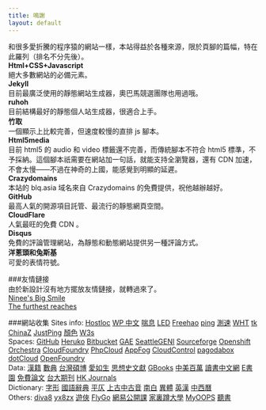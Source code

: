 ```yaml
---
title: 鳴謝
layout: default
---
```

和很多愛折騰的程序猿的網站一樣，本站得益於各種來源，限於頁腳的篇幅，特在此羅列（排名不分先後）。  
**Html+CSS+Javascript**  
絕大多數網站的必備元素。  
**Jekyll**  
目前最廣泛使用的靜態網站生成器，奧巴馬競選團隊也用過哦。  
**ruhoh**  
目前結構最好的靜態個人站生成器，很適合上手。  
**竹取**  
一個顯示上比較完善，但速度較慢的直排 js 腳本。  
**Html5media**  
目前 html5 的 audio 和 video 標籤還不完善，而傳統腳本不符合 html5 標準，不予採納。這個腳本祇需要在網站加一句話，就能支持全瀏覽器，還有 CDN 加速，不會太慢——不過在神奇的上國，能感覺到明顯的延遲。  
**Crazydomains**  
本站的 blq.asia 域名來自 Crazydomains 的免費提供，祝他越辦越好。  
**GitHub**  
最高人氣的開源項目託管、最流行的靜態網頁空間。  
**CloudFlare**  
人氣最旺的免費 CDN 。  
**Disqus**  
免費的評論管理網站，為靜態和動態網站提供另一種評論方式。  
**洋蔥頭和兔斯基**  
可愛的表情符號。  

###友情鏈接  
由於新設計沒有地方擺放友情鏈接，就轉過來了。  
<a href="http://ninee.org/" rel="external">Ninee's Big Smile</a>  
<a href="http://mingzhenzhen.wordpress.com/" rel="external">The furthest reaches</a>

###網站收集
Sites info: <a href="http://hostloc.com" rel="external">Hostloc</a> <a href="http://wordpress.org.cn" rel="external">WP 中文</a> <a href="http://sofree.tw" rel="external">喘息</a> <a href="http://lowendbox.com/" rel="external">LED</a> <a href="http://www.freehao123.com/" rel="external">Freehao</a> <a href="http://ping.chinaz.com" rel="external">ping</a> <a href="http://cesubao.com/" rel="external">測速</a> <a href="http://webhostingtalk.com/" rel="external">WHT</a> <a href="http://my.dot.tk/cgi-bin/amb/landing.dottk?nr=376371::8075676::1" rel="external">tk</a> <a href="http://chinaz.com/" rel="external">ChinaZ</a> <a href="http://just-ping.com/" rel="external">JustPing</a> <a href="http://book.wyfwgw.com/color.htm" rel="external">顏色</a> <a href="http://w3school.com.cn/index.html" rel="external">W3s</a>  
Spaces: <a href="https://github.com/" rel="external">GitHub</a> <a href="http://www.heroku.com/" rel="external">Heruko</a> <a href="https://bitbucket.org/" rel="external">Bitbucket</a> <a href="https://appengine.google.com/" rel="external">GAE</a> <a href="https://seattlegeni.cs.washington.edu/" rel="external">SeattleGENI</a> <a href="http://sf.net" rel="external">Sourceforge</a> <a href="https://openshift.redhat.com/app/" rel="external">Openshift</a> <a href="http://orchestra.io" rel="external">Orchestra</a> <a href="" rel="external"></a> <a href="http://www.cloudfoundry.com/" rel="external">CloudFoundry</a> <a href="http://www.phpcloud.com/" rel="external">PhpCloud</a> <a href="http://appfog.com/" rel="external">AppFog</a> <a href="https://www.cloudcontrol.com" rel="external">CloudControl</a> <a href="https://pagodabox.com/" rel="external">pagodabox</a> <a href="https://www.dotcloud.com/" rel="external">dotCloud</a> <a href="http://www.openfoundry.org" rel="external">OpenFoundry</a>  
Data: <a href="http://hanji.sinica.edu.tw/index.html?" rel="external"> 漢籍</a> <a href="http://www.xueleku.com/?fromuid=158" rel="external">數典</a> <a href="http://ndltd.ncl.edu.tw" rel="external">台灣碩博</a> <a href="http://forum.er07.com/index.php" rel="external">愛如生</a> <a href="http://ctext.org/zh" rel="external">思想史文獻</a> <a href="http://books.google.com.tw/" rel="external"> GBooks</a> <a href="http://www.cadal.zju.edu.cn/Index.action" rel="external">中美百萬</a> <a href="http://www.rbook.net/" rel="external">讀書中文網</a> <a href="https://www.eshuyuan.net" rel="external">E書園</a> <a href="http://www.paper800.com/" rel="external">免費論文</a> <a href="http://www.press.ntu.edu.tw/ejournal/index.asp" rel="external">台大期刊</a> <a href="http://sunzi1.lib.hku.hk/hkjo/index.jsp" rel="external">HK Journals</a>  
Dictionary: <a href="http://chineseetymology.org" rel="external">字形</a> <a href="http://140.111.34.46/newDict/dict/index.html" rel="external">國語辭典</a> <a href="http://zhgc.com/pz/pz.asp" rel="external">平仄</a> <a href="http://eastling.org/oc/oldage.aspx" rel="external">上古</a><a href="http://eastling.org/tdfweb/midage.aspx" rel="external">中古音</a> <a href="http://eastling.org/tdfweb/cmp.aspx?name=122" rel="external">南白</a> <a href="http://dict.variants.moe.edu.tw/main.htm" rel="external">異體</a> <a href="http://cdict.freetcp.com" rel="external">英漢</a> <a href="http://db1x.sinica.edu.tw/sinocal/" rel="external"> 中西曆</a>  
Others: <a href="http://diva8.com" rel="external">diva8</a> <a href="http://yx8zx.com" rel="external">yx8zx</a> <a href="http://patch.ali213.net" rel="external">遊俠</a> <a href="http://flygo.net/bbs" rel="external">FlyGo</a> <a href="http://v.163.com/open/" rel="external">網易公開課</a> <a href="http://v.163.com/open/" rel="external">家裏蹲大學</a> <a href="http://www2.myoops.org/main.php" rel="external">MyOOPS</a> <a href="http://jiachangdushu.com" rel="external">聽書</a>